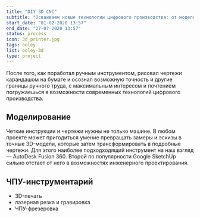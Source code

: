 ```yaml
---
title: "DIY 3D CNC"
subtitle: "Осваиваем новые технологии цифрового производства: от моделирования до готовых изделий"
start_date: "01-02-2020 13:57"
end_date: "27-07-2020 13:57"
status: process
icon: 3d_printer.jpg
tags: ooley
list: ooley-3d
type: project
---
```


После того, как поработал ручным инструментом, рисовал чертежи карандашом на бумаге и осознал возможную точность и другие границы ручного труда, с максимальным интересом и почтением погружаешься в возможности современных технологий цифрового производства.

## Моделирование

Четкие инструкции и чертежи нужны не только машине. В любом проекте может пригодиться умение превращать замеры и эскизы в точные 3D-модели, которые затем трансформировать в подробные чертежи. Для этого наиболее подходходящий инструмент на наш взгляд — AutoDesk Fusion 360. Второй по популярности Google SketchUp сильно отстает от него в возможностях инженерного проектирования.

## ЧПУ-инструментарий

- 3D-печать
- лазерная резка и гравировка
- ЧПУ-фрезеровка
